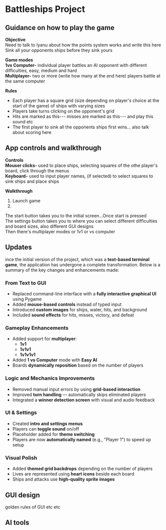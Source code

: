 # Battleships Project
## Guidance on how to play the game
**Objective**  
Need to talk to Iyanu about how the points system works and write this here  
Sink all your opponents ships before they sink yours  
  
**Game modes**  
**1vs Computer-** individual player battles an AI opponent with different difficulties, easy, medium and hard  
**Multiplayer-** two or more (write how many at the end here) players battle at the same computer  
  
**Rules**    
 - Each player has a square grid (size depending on player's choice at the start of the game) of ships with varying sizes
 - Players take turns clicking on the opponent's grid
 - Hits are marked as this--- misses are marked as this--- and play this sound etc
 - The first player to sink all the opponents ships first wins... also talk about scoring here
   
## App controls and walkthrough
**Controls**  
**Mouser clicks-** used to place ships, selecting squares of the othe player's board, click through the menus  
**Keyboard-** used to input player names, (if selected) to select squares to sink ships and place ships  
  
**Walkthrough**
1. Launch game
2. 

The start button takes you to the initial screen...Once start is pressed  
The settings button takes you to where you can select different difficulties and board sizes, also different GUI designs  
Then there's multiplayer modes or 1v1 or vs computer  

## Updates
ince the initial version of the project, which was a **text-based terminal game**, the application has undergone a complete transformation. Below is a summary of the key changes and enhancements made:
### **From Text to GUI**
- Replaced command-line interface with a **fully interactive graphical UI** using Pygame  
- Added **mouse-based controls** instead of typed input  
- Introduced **custom images** for ships, water, hits, and background  
- Included **sound effects** for hits, misses, victory, and defeat  
### **Gameplay Enhancements**
- Added support for **multiplayer**:  
  - **1v1**  
  - **1v1v1**  
  - **1v1v1v1**  
- Added **1 vs Computer** mode with **Easy AI**  
- Boards **dynamically reposition** based on the number of players  
### **Logic and Mechanics Improvements**
- Removed manual input errors by using **grid-based interaction**  
- Improved **turn handling** — automatically skips eliminated players  
- Integrated a **winner detection screen** with visual and audio feedback  
### **UI & Settings**
- Created **intro and settings menus**  
- Players can **toggle sound** on/off  
- Placeholder added for **theme switching**  
- Players are now **automatically named** (e.g., "Player 1") to speed up setup  
### **Visual Polish**
- Added **themed grid backdrops** depending on the number of players  
- Lives are represented using **heart icons** beside each board  
- Ships and attacks use **high-quality sprite images**  

## GUI design
golden rules of GUI etc etc

## AI tools

